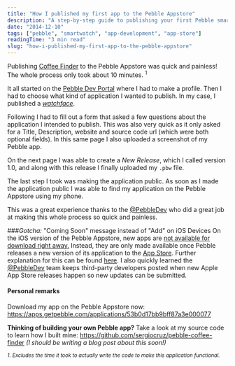 ```yaml
---
title: "How I published my first app to the Pebble Appstore"
description: "A step-by-step guide to publishing your first Pebble smartwatch app to the Pebble Appstore. Learn about the submission process and common gotchas for iOS users."
date: "2014-12-10"
tags: ["pebble", "smartwatch", "app-development", "app-store"]
readingTime: "3 min read"
slug: "how-i-published-my-first-app-to-the-pebble-appstore"
---
```


Publishing <a href="https://apps.getpebble.com/applications/53b0d17bb9bff87a3e000077" target="_blank" rel="noopener noreferrer">Coffee Finder</a> to the Pebble Appstore was quick and painless! The whole process only took about 10 minutes. <sup>1</sup>

It all started on the <a href="https://dev-portal.getpebble.com/developer" target="_blank" rel="noopener noreferrer">Pebble Dev Portal</a> where I had to make a profile. Then I had to choose what kind of application I wanted to publish. In my case, I published a <a href="https://dev-portal.getpebble.com/applications/new?type=watchface" target="_blank" rel="noopener noreferrer">*watchface*</a>.

Following I had to fill out a form that asked a few questions about the application I intended to publish. This was also very quick as it only asked for a Title, Description, website and source code url (which were both optional fields). In this same page I also uploaded a screenshot of my Pebble app.

On the next page I was able to create a *New Release*, which I called version 1.0, and along with this release I finally uploaded my `.pbw` file.

The last step I took was making the application public. As soon as I made the application public I was able to find my application on the Pebble Appstore using my phone.

This was a great experience thanks to the <a href="https://twitter.com/pebbledev" target="_blank" rel="noopener noreferrer">@PebbleDev</a> who did a great job at making this whole process so quick and painless.

###*Gotcha:* "Coming Soon" message instead of "Add" on iOS Devices
On the iOS version of the Pebble Appstore, new apps are <a href="http://forums.getpebble.com/discussion/12172/coming-soon-instead-of-add-in-pebble-appstore" target="_blank" rel="noopener noreferrer">not available for download right away.</a> Instead, they are only made available once Pebble releases a new version of its application to the <a href="https://itunes.apple.com/us/app/pebble-smartwatch/id592012721?mt=8" target="_blank" rel="noopener noreferrer">App Store</a>. Further explanation for this can be found <a href="http://forums.getpebble.com/discussion/12172/coming-soon-instead-of-add-in-pebble-appstore" target="_blank" rel="noopener noreferrer">here</a>. I also quickly learned the <a href="https://twitter.com/pebbledev" target="_blank" rel="noopener noreferrer">@PebbleDev</a> team keeps third-party developers posted when new Apple App Store releases happen so new updates can be submitted.

#### Personal remarks

Download my app on the Pebble Appstore now:
https://apps.getpebble.com/applications/53b0d17bb9bff87a3e000077

**Thinking of building your own Pebble app?**
Take a look at my source code to learn how I built mine: https://github.com/sergiocruz/pebble-coffee-finder
*(I should be writing a blog post about this soon!)*


<small>*1. Excludes the time it took to actually write the code to make this application functional.*</small>
